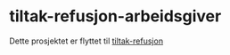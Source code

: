# tiltak-refusjon-arbeidsgiver

Dette prosjektet er flyttet til [tiltak-refusjon](https://github.com/navikt/tiltak-refusjon)
